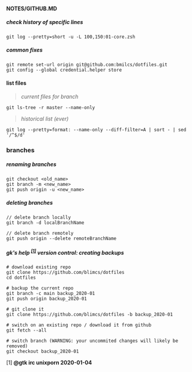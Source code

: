 #### NOTES/GITHUB.MD

##### check history of specific lines
    git log --pretty=short -u -L 100,150:01-core.zsh

##### common fixes

    git remote set-url origin git@github.com:bmilcs/dotfiles.git
    git config --global credential.helper store

#### list files

> *current files for branch*

    git ls-tree -r master --name-only

> *historical list (ever)*

    git log --pretty=format: --name-only --diff-filter=A | sort - | sed '/^$/d'


### branches 

##### renaming branches

    git checkout <old_name>
    git branch -m <new_name>
    git push origin -u <new_name>

##### deleting branches

    // delete branch locally
    git branch -d localBranchName

    // delete branch remotely
    git push origin --delete remoteBranchName

##### gk's help <sup>[[1]](#gtk)</sup> *version control: creating backups*

    # download existing repo
    git clone https://github.com/blimcs/dotfiles
    cd dotfiles

    # backup the current repo
    git branch -c main backup_2020-01
    git push origin backup_2020-01

    # git clone it 
    git clone https://github.com/blimcs/dotfiles -b backup_2020-01

    # switch on an existing repo / download it from github
    git fetch --all

    # switch branch (WARNING: your uncommited changes will likely be removed)
    git checkout backup_2020-01

**<a name="gtk"><sup>**[1]**</sup></a> @gtk irc unixporn 2020-01-04**


